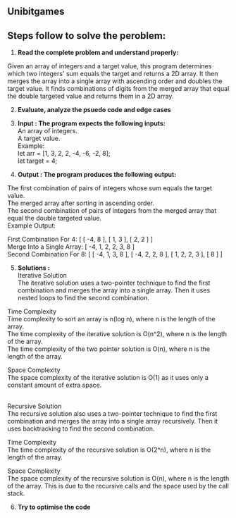 ## Unibitgames


## Steps follow to solve the peroblem:

1) <b>Read the complete problem and understand properly:</b>

  Given an array of integers and a target value, this program determines which two integers' sum equals the target and returns a 2D array.    It then merges the array into a single array with ascending order and doubles the target value. It finds combinations of digits from the    merged array that equal the double targeted value and returns them in a 2D array.

2) <b> Evaluate, analyze the psuedo code and edge cases</b><br>

3) <b>Input : The program expects the following inputs: </b> <br>
  An array of integers. <br>
  A target value. <br>
    Example: <br>
   let arr = [1, 3, 2, 2, -4, -6, -2, 8]; <br>
   let target = 4;

4) <b>Output : The program produces the following output: </b> <br>

The first combination of pairs of integers whose sum equals the target value. <br>
The merged array after sorting in ascending order. <br>
The second combination of pairs of integers from the merged array that equal the double targeted value. <br>
Example Output:  <br>

First Combination For 4: [ [ -4, 8 ], [ 1, 3 ], [ 2, 2 ] ] <br>
Merge Into a Single Array: [ -4, 1, 2, 2, 3, 8 ] <br>
Second Combination For 8: [ [ -4, 1, 3, 8 ], [ -4, 2, 2, 8 ], [ 1, 2, 2, 3 ], [ 8 ] ] <br>



5) <b>Solutions : </b><br>
Iterative Solution<br>
The iterative solution uses a two-pointer technique to find the first combination and merges the array into a single array. Then it uses nested loops to find the second combination.<br>

Time Complexity<br>
Time complexity to sort an array is n(log n), where n is the length of the array.<br>
The time complexity of the iterative solution is O(n^2), where n is the length of the array.<br>
The time complexity of the two pointer solution is O(n), where n is the length of the array.<br>

Space Complexity<br>
The space complexity of the iterative solution is O(1) as it uses only a constant amount of extra space.<br><br>

Recursive Solution<br>
The recursive solution also uses a two-pointer technique to find the first combination and merges the array into a single array recursively. Then it uses backtracking to find the second combination.<br>

Time Complexity<br>
The time complexity of the recursive solution is O(2^n), where n is the length of the array.<br>

Space Complexity<br>
The space complexity of the recursive solution is O(n), where n is the length of the array. This is due to the recursive calls and the space used by the call stack.

6) <b>Try to optimise the code</b>


